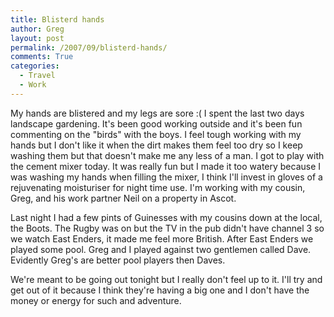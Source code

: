 ```yaml
---
title: Blisterd hands
author: Greg
layout: post
permalink: /2007/09/blisterd-hands/
comments: True
categories:
  - Travel
  - Work
---
```

My hands are blistered and my legs are sore :( I spent the last two days landscape gardening. It's been good working outside and it's been fun commenting on the "birds" with the boys. I feel tough working with my hands but I don't like it when the dirt makes them feel too dry so I keep washing them but that doesn't make me any less of a man. I got to play with the cement mixer today. It was really fun but I made it too watery because I was washing my hands when filling the mixer, I think I'll invest in gloves of a rejuvenating moisturiser for night time use. I'm working with my cousin, Greg, and his work partner Neil on a property in Ascot.

Last night I had a few pints of Guinesses with my cousins down at the local, the Boots. The Rugby was on but the TV in the pub didn't have channel 3 so we watch East Enders, it made me feel more British. After East Enders we played some pool. Greg and I played against two gentlemen called Dave. Evidently Greg's are better pool players then Daves.

We're meant to be going out tonight but I really don't feel up to it. I'll try and get out of it because I think they're having a big one and I don't have the money or energy for such and adventure.